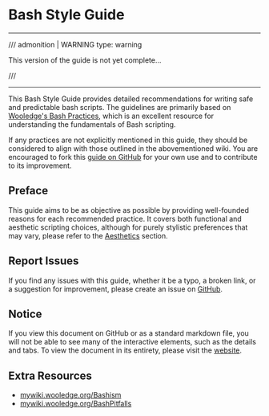 # Bash Style Guide

---

/// admonition | WARNING
    type: warning

This version of the guide is not yet complete...

///

---

This Bash Style Guide provides detailed recommendations for writing safe and predictable bash scripts. The guidelines are primarily based on [Wooledge's Bash Practices](http://mywiki.wooledge.org/BashGuide/Practices), which is an excellent resource for understanding the fundamentals of Bash scripting.

If any practices are not explicitly mentioned in this guide, they should be considered to align with those outlined in the abovementioned wiki. You are encouraged to fork this [guide on GitHub](https://github.com/StrangeRanger/bash-style-guide) for your own use and to contribute to its improvement.

## Preface

This guide aims to be as objective as possible by providing well-founded reasons for each recommended practice. It covers both functional and aesthetic scripting choices, although for purely stylistic preferences that may vary, please refer to the [Aesthetics](guidelines/aesthetics.md) section.

## Report Issues

If you find any issues with this guide, whether it be a typo, a broken link, or a suggestion for improvement, please create an issue on [GitHub](https://github.com/StrangeRanger/bash-style-guide/issues).

## Notice

If you view this document on GitHub or as a standard markdown file, you will not be able to see many of the interactive elements, such as the details and tabs. To view the document in its entirety, please visit the [website](https://bsg.hthompson.dev).

## Extra Resources

- [mywiki.wooledge.org/Bashism](https://mywiki.wooledge.org/Bashism)
- [mywiki.wooledge.org/BashPitfalls](https://mywiki.wooledge.org/BashPitfalls)
